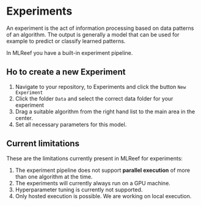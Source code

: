 # Experiments

An experiment is the act of information processing based on data patterns of an algorithm. The output is generally a model that 
can be used for example to predict or classify learned patterns. 

In MLReef you have a built-in experiment pipeline. 

## Ho to create a new Experiment

1. Navigate to your repository, to Experiments and click the button `New Experiment`
2. Click the folder `Data` and select the correct data folder for your experiment
3. Drag a suitable algorithm from the right hand list to the main area in the center.
4. Set all necessary parameters for this model.


## Current limitations

These are the limitations currently present in MLReef for experiments: 

1. The experiment pipeline does not support **parallel execution** of more than one algorithm at the time.
2. The experiments will currently always run on a GPU machine.
3. Hyperparameter tuning is currently not supported.
4. Only hosted execution is possible. We are working on local execution.
